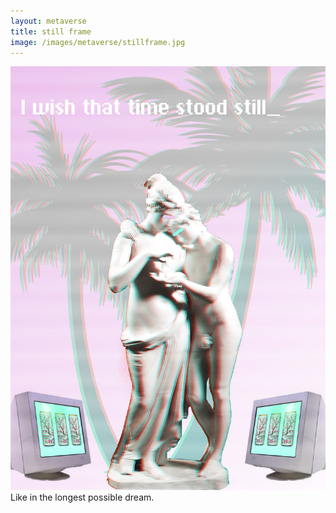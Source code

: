 ```yaml
---
layout: metaverse
title: still frame
image: /images/metaverse/stillframe.jpg
---
```


<div class="image">
    <img src="/images/stillframe.jpg"/>
</div>

<div class="text">
    Like in the longest possible dream.
</div>

